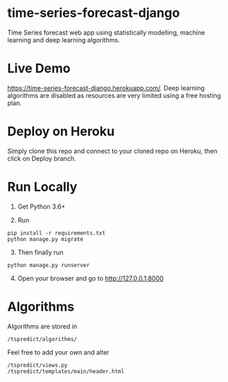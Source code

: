 # time-series-forecast-django
Time Series forecast web app using statistically modelling, machine learning and deep learning algorithms.

# Live Demo
https://time-series-forecast-django.herokuapp.com/. Deep learning algorithms are disabled as resources are very limited using a free hosting plan.

# Deploy on Heroku
Simply clone this repo and connect to your cloned repo on Heroku, then click on Deploy branch.

# Run Locally
1. Get Python 3.6+

2. Run
```
pip install -r requirements.txt
python manage.py migrate
```

3. Then finally run
```
python manage.py runserver
```

4. Open your browser and go to http://127.0.0.1:8000

# Algorithms
Algorithms are stored in 
```
/tspredict/algorithms/
```

Feel free to add your own and alter 
```
/tspredict/views.py
/tspredict/templates/main/header.html
```
